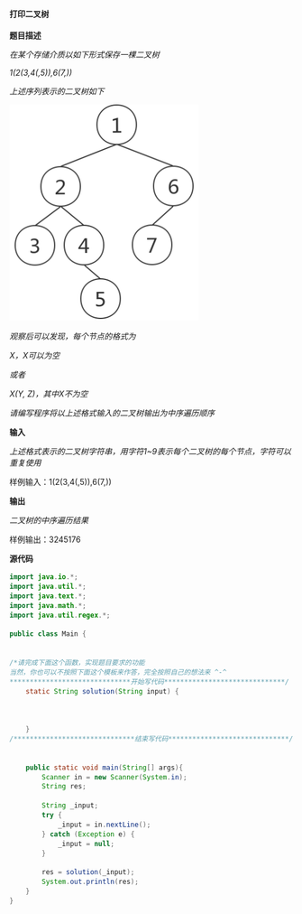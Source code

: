 #### 打印二叉树

**题目描述**

*在某个存储介质以如下形式保存一棵二叉树*

*1(2(3,4(,5)),6(7,))*

*上述序列表示的二叉树如下*

*![img](file_jzyey48f.jpg)*

*观察后可以发现，每个节点的格式为*

*X，X可以为空*

*或者*

*X(Y, Z)，其中X不为空*

*请编写程序将以上述格式输入的二叉树输出为中序遍历顺序*

**输入**

*上述格式表示的二叉树字符串，用字符1~9表示每个二叉树的每个节点，字符可以重复使用*

样例输入：1(2(3,4(,5)),6(7,))

**输出**

*二叉树的中序遍历结果*

样例输出：3245176

**源代码**

```java
import java.io.*;
import java.util.*;
import java.text.*;
import java.math.*;
import java.util.regex.*;

public class Main {


/*请完成下面这个函数，实现题目要求的功能
当然，你也可以不按照下面这个模板来作答，完全按照自己的想法来 ^-^ 
******************************开始写代码******************************/
    static String solution(String input) {
      
      

    }
/******************************结束写代码******************************/


    public static void main(String[] args){
        Scanner in = new Scanner(System.in);
        String res;
            
        String _input;
        try {
            _input = in.nextLine();
        } catch (Exception e) {
            _input = null;
        }
  
        res = solution(_input);
        System.out.println(res);
    }
}
```



